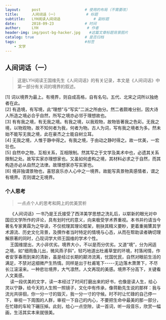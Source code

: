 ```yaml
---
layout:     post                    # 使用的布局（不需要改）
title:      人间词话（一）           	# 标题 
subtitle:   LYH阅读人间词话 				# 副标题
date:       2018-09-23              # 时间
author:     LYH                      # 作者
header-img: img/post-bg-hacker.jpg    #这篇文章标题背景图片
catalog: true                       # 是否归档
tags:                               #标签
    - 文学
---
```


## 人间词话（一）
> 这是LYH阅读王国维先生《人间词话》的有关记录，本文是《人间词话》中第一部分有关词的境界的叙述。  

[1] 词以境界为最上。有境界，则自成高格，自有名句。五代、北宋之词所以独绝者在此。  
[2] 有造境，有写境，此“理想”与“写实”二派之所由分。然二者颇难分别，因大诗人所造之境必合乎自然，所写之境亦必邻于理想故也。  
[3] 有有我之境，有无我之境。有我之境，以我观物，故物皆著我之色彩。无我之境，以物观物，故不知何者为我，何者为物。古人为词，写有我之境者为多。然未始不能写无我之境，此在豪杰之士能自树立耳。  
[4] 无我之境，人惟于静中得之。有我之境，于由动之静时得之。故一优美，一宏壮也。   
[5] 自然中之物，互相关系，互相限制。然其写之于文学及美术中也，必遗其关系限制之处。故写实家亦理想家也。又虽如何虚构之境，其材料必求之于自然，而其构造亦必从自然之法律。故理想家亦写实家也。  
[6] 境非独谓景物也，喜怒哀乐亦人心中之一境界。故能写真景物真感情者，谓之有境界。否则谓之无境界。

### 个人思考
> 一点点个人的思考和网上的优美赏析

&#160;&#160;&#160;&#160;《人间词话》一书乃是王氏接受了西洋美学思想之洗礼后，以崭新的眼光对中国旧文学所作的评论，具有划时代的意义，向来极受学术界重视。本书并约请当今著名专家黄霖为之导读，不仅梳理其理论框架，剔抉其精义要眇，更着重揭橥其学术源流、历史文化背景，及撰作者当时特定的情境与心态，从而在帮助读者确切理解原著的同时，凸现词学大师王国维的学术个性。  
&#160;&#160;&#160;&#160;王国维提出，大小非优劣。境界大小，不以是而分优劣。又道“境”，分为闲适之境，如“细雨鱼儿出，微风燕子斜”，轻巧地道出杜甫草堂的环境，村落闲情，作者安享春雨到来的清新，虽是经过长期的颠沛流离，忧国忧民，自然对眼前生活的满足，不禁对这细微产生热情。同样是出于杜甫笔下-----无边落木萧萧下，不尽长江滚滚来。一种悲壮境界，大气凛然，人文再现的美感。境界不分高下，关键看人文美感。  
&#160;&#160;&#160;&#160;读一段优美的文字，读一本经过了时间打磨出来的好书，也像是读人生，给心灵以宁静，给今天的人生照一照镜子，文化中有传承，像蒋勳先生说的那样：我与流光共徘徊，你一分一寸的毁灭，我一分一寸的守候。时不时让忙碌的自己停一下，审视一下周围的人群，审视一下自己的内心，不要把生命中最美的那一部分，在忙碌的车轮下碾压掉。此刻，给心一点空隙，读一首词，听一段音乐，欣赏一幅画，生活其实本来就很美。
